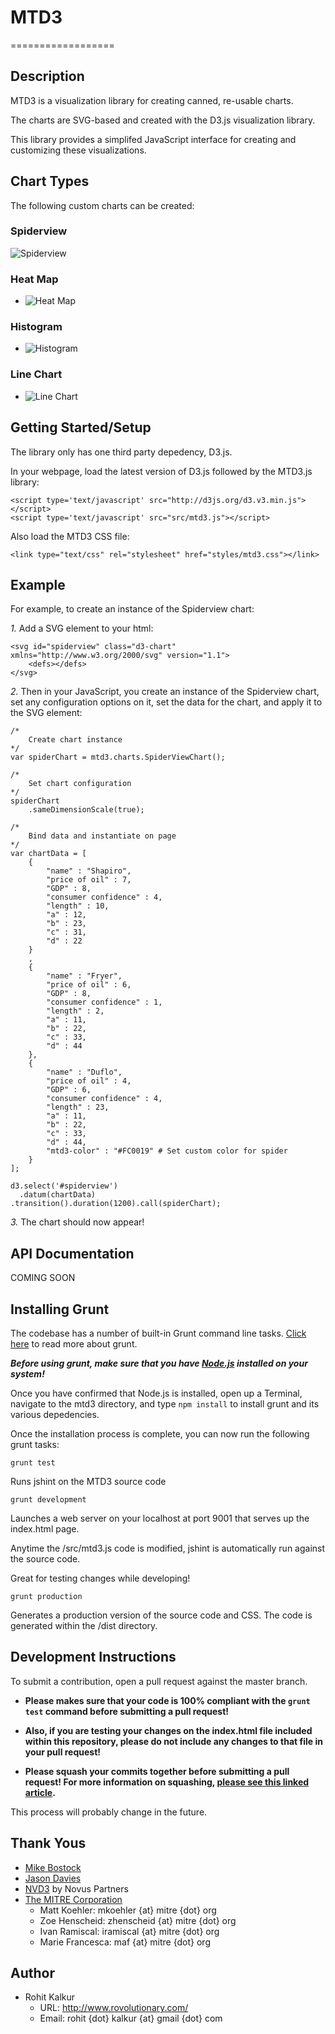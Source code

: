# MTD3
==================
## Description

MTD3 is a visualization library for creating canned, re-usable charts. 

The charts are SVG-based and created with the D3.js visualization library.

This library provides a simplifed JavaScript interface for creating and customizing these visualizations.


## Chart Types

The following custom charts can be created:

### Spiderview
![Spiderview](/graphics/spiderview.png)

### Heat Map
* ![Heat Map](/graphics/heat-map.png)

### Histogram
* ![Histogram](/graphics/histogram.png)

### Line Chart
* ![Line Chart](/graphics/line-chart.png)


## Getting Started/Setup

The library only has one third party depedency, D3.js.

In your webpage, load the latest version of D3.js followed by the MTD3.js library:

```
<script type='text/javascript' src="http://d3js.org/d3.v3.min.js"></script>
<script type='text/javascript' src="src/mtd3.js"></script>
```

Also load the MTD3 CSS file:

```
<link type="text/css" rel="stylesheet" href="styles/mtd3.css"></link>
```

## Example

For example, to create an instance of the Spiderview chart: 

*1.* Add a SVG element to your html:

```
<svg id="spiderview" class="d3-chart" xmlns="http://www.w3.org/2000/svg" version="1.1">
	<defs></defs>
</svg>
```

*2.* Then in your JavaScript, you create an instance of the Spiderview chart, set any configuration options on it, set the data for the chart, and apply it to the SVG element:

```
/* 
	Create chart instance 
*/
var spiderChart = mtd3.charts.SpiderViewChart();

/* 
	Set chart configuration 
*/
spiderChart
	.sameDimensionScale(true);

/* 
	Bind data and instantiate on page 
*/
var chartData = [
	{
		"name" : "Shapiro",
		"price of oil" : 7,
		"GDP" : 8,
		"consumer confidence" : 4,
		"length" : 10,
		"a" : 12,
		"b" : 23,
		"c" : 31,
		"d" : 22
	}
	,
	{
		"name" : "Fryer",
		"price of oil" : 6,
		"GDP" : 8,
		"consumer confidence" : 1,
		"length" : 2,
		"a" : 11,
		"b" : 22,
		"c" : 33,
		"d" : 44
	},
	{
		"name" : "Duflo",
		"price of oil" : 4,
		"GDP" : 6,
		"consumer confidence" : 4,
		"length" : 23,
		"a" : 11,
		"b" : 22,
		"c" : 33,
		"d" : 44,
		"mtd3-color" : "#FC0019" # Set custom color for spider
	}
];

d3.select('#spiderview')
  .datum(chartData)
.transition().duration(1200).call(spiderChart);

```

*3.* The chart should now appear!

## API Documentation

COMING SOON


## Installing Grunt

The codebase has a number of built-in Grunt command line tasks. [Click here](http://gruntjs.com/) to read more about grunt.

*__Before using grunt, make sure that you have [Node.js](http://nodejs.org/) installed on your system!__*

Once you have confirmed that Node.js is installed, open up a Terminal, navigate to the mtd3 directory, and type ```npm install``` to install grunt and its various depedencies.

Once the installation process is complete, you can now run the following grunt tasks:

```
grunt test
```
Runs jshint on the MTD3 source code






```
grunt development
```
Launches a web server on your localhost at port 9001 that serves up the index.html page. 

Anytime the /src/mtd3.js code is modified, jshint is automatically run against the source code.

Great for testing changes while developing!







```
grunt production
```
Generates a production version of the source code and CSS. The code is generated within the /dist directory.


## Development Instructions

To submit a contribution, open a pull request against the master branch.

* **Please makes sure that your code is 100% compliant with the ```grunt test``` command before submitting a pull request!**

* **Also, if you are testing your changes on the index.html file included within this repository, please do not include any changes to that file in your pull request!**

* **Please squash your commits together before submitting a pull request! For more information on squashing, [please see this linked article](http://gitready.com/advanced/2009/02/10/squashing-commits-with-rebase.html).**

This process will probably change in the future.


## Thank Yous

- [Mike Bostock](https://github.com/mbostock)
- [Jason Davies](https://github.com/jasondavies)
- [NVD3](https://github.com/novus/nvd3) by Novus Partners
- [The MITRE Corporation](http://www.mitre.org/)
	* Matt Koehler: mkoehler {at} mitre {dot} org
	* Zoe Henscheid: zhenscheid {at} mitre {dot} org
	* Ivan Ramiscal: iramiscal {at} mitre {dot} org
	* Marie Francesca: maf {at} mitre {dot} org


## Author

- Rohit Kalkur
	* URL: http://www.rovolutionary.com/
	* Email: rohit {dot} kalkur {at} gmail {dot} com
